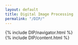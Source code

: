 ```yaml
---
layout: default
title: Digital Image Processing
permalink: "/DIP/"
---
```


<!-- <link rel="stylesheet" href="{{ "/assets/css/DIP/dipnav.css" | relative_url }}"> -->
<style>
.row {
    margin-left: 0;
    margin-right: 0;
}

#sidebar-wrapper {
  height: 100%;
  position: fixed;
  left: 0;
  right: 0;
  width: calc(25% - 15px);
  overflow-y: auto;
  background: #222 !important;
}

#page-content-wrapper {
  width: 100%;
  position: absolute;
  padding: 15px;
}
/* Sidebar Styles */

.sidebar-nav {
  top: 0;
  margin: 0;
  padding: 0;
  list-style: none;
  color: white;
}

.sidebar-nav li {
  text-indent: 20px;
  line-height: 40px;
}

.sidebar-nav li a {
  display: block;
  text-decoration: none;
  color: #828282;
}

.sidebar-nav li a:hover {
  text-decoration: none;
  color: #fff;
  background: rgba(130, 130, 130, 0.2);
}

.sidebar-nav li a:active, .sidebar-nav li a:focus {
  text-decoration: none;
}

@media (max-width: 992px){
  #sidebar-wrapper {
    display: none;
  }
}
</style>

<div class="row">
  {% include DIP/navigator.html %}
  <div class="col-md-9 col-md-offset-3">
    {% include DIP/content.html %}
  </div>
</div>
